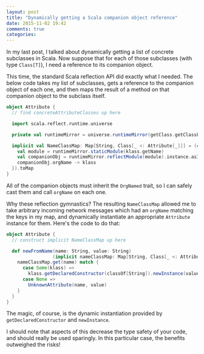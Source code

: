 ```yaml
---
layout: post
title: "Dynamically getting a Scala companion object reference"
date: 2015-11-02 19:42
comments: true
categories:
---
```


In my last post, I talked about dynamically getting a list of concrete subclasses in Scala. Now suppose that for each of those subclasses (with type `Class[T]`), I need a reference to its companion object.

This time, the standard Scala reflection API did exactly what I needed. The below code takes my list of subclasses, gets a reference to the companion object of each one, and then maps the result of a method on that companion object to the subclass itself.

``` scala
object Attribute {
  // find concreteAttributeClasses up here

  import scala.reflect.runtime.universe

  private val runtimeMirror = universe.runtimeMirror(getClass.getClassLoader)

  implicit val NameClassMap: Map[String, Class[_ <: Attribute[_]]] = (concreteAttributeClasses map { klass =>
    val module = runtimeMirror.staticModule(klass.getName)
    val companionObj = runtimeMirror.reflectModule(module).instance.asInstanceOf[OrgNamed]
    companionObj.orgName -> klass
  }).toMap
}
```

All of the companion objects must inherit the `OrgNamed` trait, so I can safely cast them and call `orgName` on each one.

Why these reflection gymnastics? The resulting `NameClassMap` allowed me to take arbitrary incoming network messages which had an `orgName` matching the keys in my map, and dynamically instantiate an appropriate `Attribute` instance for them. Here's the code to do that:

``` scala
object Attribute {
  // construct implicit NameClassMap up here

  def newFromName(name: String, value: String)
                 (implicit nameClassMap: Map[String, Class[_ <: Attribute[_]]]): Attribute[_] = {
    nameClassMap.get(name) match {
      case Some(klass) =>
        klass.getDeclaredConstructor(classOf[String]).newInstance(value)
      case None =>
        UnknownAttribute(name, value)
    }
  }
}
```

The magic, of course, is the dynamic instantiation provided by `getDeclaredConstructor` and `newInstance`.

I should note that aspects of this decrease the type safety of your code, and should really be used sparingly. In this particular case, the benefits outweighed the risks!
